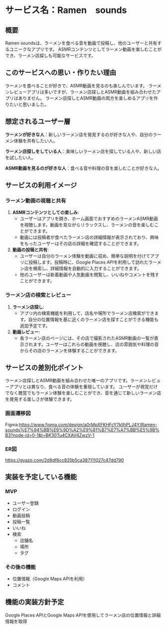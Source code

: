 # サービス名：Ramen　sounds

## 概要
Ramen soundsは、ラーメンを食べる音を動画で投稿し、他のユーザーと共有するユニークなアプリです。
ASMRコンテンツとしてラーメン動画を楽しむことができ、ラーメン店探しも可能なサービスです。

## このサービスへの思い・作りたい理由
ラーメンを食べることが好きで、ASMR動画を見るのも楽しんでいます。
ラーメンレビューアプリは多いですが、ラーメン店探しとASMR動画を組み合わせたアプリはありません。
ラーメン店探しとASMR動画の両方を楽しめるアプリを作りたいと思いました。

## 想定されるユーザー層
**ラーメンが好きな人**：新しいラーメン店を発見するのが好きな人や、自分のラーメン体験を共有したい人。

**ラーメン店探しをしている人**：美味しいラーメン店を探している人や、新しい店を試したい人。

**ASMR動画を見るのが好きな人**：食べる音や料理の音を楽しむことが好きな人。

## サービスの利用イメージ

### ラーメン動画の視聴と共有
1. **ASMRコンテンツとしての楽しみ**: 
   - ユーザーはアプリを開き、ホーム画面でおすすめのラーメンASMR動画を視聴します。動画を見ながらリラックスし、ラーメンの音を楽しむことができます。
   - 動画には投稿者が食べたラーメン店の詳細情報が表示されており、興味をもったユーザーはその店の詳細を確認することができます。
2. **動画の投稿と共有**: 
   - ユーザーは自分のラーメン体験を動画に収め、簡単な説明を付けてアプリに投稿します。投稿時に、Google Places APIを利用して訪れたラーメン店を検索し、詳細情報を自動的に入力することができます。
   - 他のユーザーは新着動画や人気動画を閲覧し、いいねやコメントを残すことができます。

### ラーメン店の検索とレビュー
1. **ラーメン店探し**:
   - アプリ内の検索機能を利用して、店名や場所でラーメン店検索ができます。自分の位置情報を基に近くのラーメン店を探すことができる機能も追加予定です。
2. **動画レビュー**:
   - 各ラーメン店のページには、その店で撮影されたASMR動画の一覧が表示されます。ユーザーはこれらの動画を視聴し、店の雰囲気や料理の音からその店のラーメンを体験することができます。

## サービスの差別化ポイント
ラーメン店探しとASMR動画を組み合わせた唯一のアプリです。ラーメンレビューアプリとは異なり、食べる音の体験を重視しています。
ユーザーが視覚だけでなく聴覚でもラーメン体験を楽しむことができ、音を通じて新しいラーメン店を発見する楽しさが体験できます。

### 画面遷移図
Figma:https://www.figma.com/design/a0rMpXFKHFcY7kllhPLJ4Y/Ramen-sounds%E7%94%BB%E9%9D%A2%E9%81%B7%E7%A7%BB%E5%9B%B3?node-id=0-1&t=BK30Tu4CXAV4ZwzV-1
### ER図
https://gyazo.com/2d8df6cc835b5ca387111027c47dd790

## 実装を予定している機能
### MVP
- ユーザー登録
- ログイン
- 動画投稿
- 投稿一覧
- いいね
- 検索
  - 店舗名
  - 場所
  - タグ

### その後の機能
- 位置情報（Google Maps APIを利用）
- コメント

## 機能の実装方針予定
Google Places APIとGoogle Maps APIを使用してラーメン店の位置情報と詳細情報を取得
